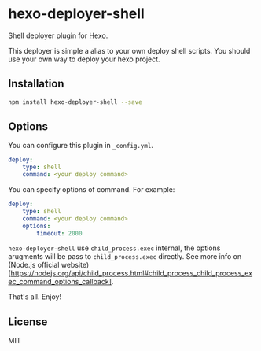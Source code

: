 # hexo-deployer-shell

Shell deployer plugin for [Hexo](https://hexo.io/).

This deployer is simple a alias to your own deploy shell scripts. You should use your own way to deploy your hexo project.

## Installation

```bash
npm install hexo-deployer-shell --save
```

## Options
You can configure this plugin in `_config.yml`.

```yaml
deploy:
    type: shell
    command: <your deploy command>
```

You can specify options of command. For example:
```yaml
deploy:
    type: shell
    command: <your deploy command>
    options:
        timeout: 2000
```
`hexo-deployer-shell` use `child_process.exec` internal, the options arugments will be pass to `child_process.exec` directly. See more info on (Node.js official website)[https://nodejs.org/api/child_process.html#child_process_child_process_exec_command_options_callback].

That's all. Enjoy!

## License

MIT
